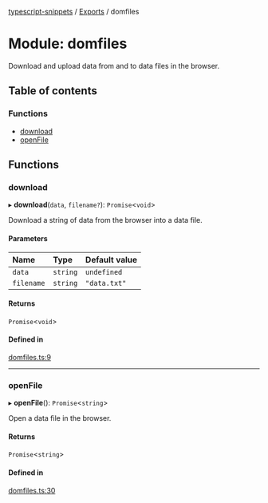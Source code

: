 [typescript-snippets](../README.md) / [Exports](../modules.md) / domfiles

# Module: domfiles

Download and upload data from and to data files in the browser.

## Table of contents

### Functions

- [download](domfiles.md#download)
- [openFile](domfiles.md#openfile)

## Functions

### download

▸ **download**(`data`, `filename?`): `Promise`<`void`\>

Download a string of data from the browser into a data file.

#### Parameters

| Name | Type | Default value |
| :------ | :------ | :------ |
| `data` | `string` | `undefined` |
| `filename` | `string` | `"data.txt"` |

#### Returns

`Promise`<`void`\>

#### Defined in

[domfiles.ts:9](https://github.com/hd-code/typescript-snippets/blob/a489483/snippets/domfiles.ts#L9)

___

### openFile

▸ **openFile**(): `Promise`<`string`\>

Open a data file in the browser.

#### Returns

`Promise`<`string`\>

#### Defined in

[domfiles.ts:30](https://github.com/hd-code/typescript-snippets/blob/a489483/snippets/domfiles.ts#L30)
